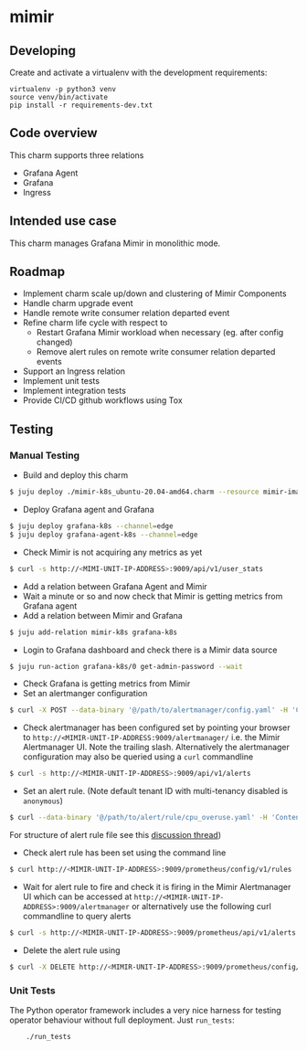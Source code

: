 # mimir

## Developing

Create and activate a virtualenv with the development requirements:

    virtualenv -p python3 venv
    source venv/bin/activate
    pip install -r requirements-dev.txt

## Code overview

This charm supports three relations
- Grafana Agent
- Grafana
- Ingress

## Intended use case

This charm manages Grafana Mimir in monolithic mode.

## Roadmap

- Implement charm scale up/down and clustering of Mimir Components
- Handle charm upgrade event
- Handle remote write consumer relation departed event
- Refine charm life cycle with respect to
  + Restart Grafana Mimir workload when necessary (eg. after config changed)
  + Remove alert rules on remote write consumer relation departed events
- Support an Ingress relation
- Implement unit tests
- Implement integration tests
- Provide CI/CD github workflows using Tox

## Testing

### Manual Testing

- Build and deploy this charm
```sh
$ juju deploy ./mimir-k8s_ubuntu-20.04-amd64.charm --resource mimir-image=grafana/mimir:latest
```
- Deploy Grafana agent and Grafana
```sh
$ juju deploy grafana-k8s --channel=edge
$ juju deploy grafana-agent-k8s --channel=edge
```
- Check Mimir is not acquiring any metrics as yet
```sh
$ curl -s http://<MIMI-UNIT-IP-ADDRESS>:9009/api/v1/user_stats
```
- Add a relation between Grafana Agent and Mimir
- Wait a minute or so and now check that Mimir is getting metrics from Grafana agent
- Add a relation between Mimir and Grafana
```sh
$ juju add-relation mimir-k8s grafana-k8s
```
- Login to Grafana dashboard and check there is a Mimir data source
```sh
$ juju run-action grafana-k8s/0 get-admin-password --wait
```
- Check Grafana is getting metrics from Mimir
- Set an alertmanger configuration
```sh
$ curl -X POST --data-binary '@/path/to/alertmanager/config.yaml' -H 'Content-Type: text/x-yaml' http://<MIMIR-UNIT-IP-ADDRESS>:9009/api/v1/alerts
```
- Check alertmanager has been configured set by pointing your browser to
`http://<MIMIR-UNIT-IP-ADDRESS:9009/alertmanager/` i.e. the Mimir Alertmanager UI.
Note the trailing slash. Alternatively the alertmanager configuration may also be
queried using a `curl` commandline
```sh
$ curl -s http://<MIMIR-UNIT-IP-ADDRESS>:9009/api/v1/alerts
```
- Set an alert rule. (Note default tenant ID with multi-tenancy disabled is `anonymous`)
```sh
$ curl --data-binary '@/path/to/alert/rule/cpu_overuse.yaml' -H 'Content-Type: application/yaml' http://<MIMIR-UNIT-IP-ADDRESS>:9009/prometheus/config/v1/rules/anonymous
```
For structure of alert rule file see this [discussion thread](https://github.com/grafana/mimir/discussions/1863))
- Check alert rule has been set using the command line
```sh
$ curl http://<MIMIR-UNIT-IP-ADDRESS>:9009/prometheus/config/v1/rules
```
- Wait for alert rule to fire and check it is firing in the Mimir Alertmanager UI which can be accessed at
`http://<MIMIR-UNIT-IP-ADDRESS>:9009/alertmanager` or alternatively use the following curl commandline to
query alerts
```sh
$ curl -s http://<MIMIR-UNIT-IP-ADDRESS>:9009/prometheus/api/v1/alerts | jq
```
- Delete the alert rule using
```sh
$ curl -X DELETE http://<MIMIR-UNIT-IP-ADDRESS>:9009/prometheus/config/v1/rules/anonymous/<RULE-GROUP-NAME>
```

### Unit Tests
The Python operator framework includes a very nice harness for testing
operator behaviour without full deployment. Just `run_tests`:
```sh
    ./run_tests
```

